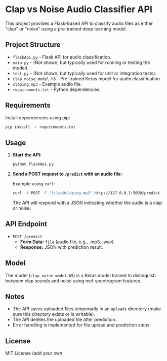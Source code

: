# Clap vs Noise Audio Classifier API

This project provides a Flask-based API to classify audio files as either "clap" or "noise" using a pre-trained deep learning model.

## Project Structure

- `flaskApi.py` - Flask API for audio classification.
- `main.py` - (Not shown, but typically used for running or testing the model).
- `test.py` - (Not shown, but typically used for unit or integration tests).
- `clap_noise_model.h5` - Pre-trained Keras model for audio classification.
- `claping.mp3` - Example audio file.
- `requirements.txt` - Python dependencies.


## Requirements

Install dependencies using pip:

```sh
pip install -r requirements.txt
```

## Usage

1. **Start the API:**

   ```sh
   python flaskApi.py
   ```

2. **Send a POST request to `/predict` with an audio file:**

   Example using `curl`:
   ```sh
   curl -X POST -F "file=@claping.mp3" http://127.0.0.1:5000/predict
   ```

   The API will respond with a JSON indicating whether the audio is a clap or noise.

## API Endpoint

- `POST /predict`
  - **Form Data:** `file` (audio file, e.g., .mp3, .wav)
  - **Response:** JSON with prediction result.

## Model

The model (`clap_noise_model.h5`) is a Keras model trained to distinguish between clap sounds and noise using mel-spectrogram features.

## Notes

- The API saves uploaded files temporarily in an `uploads` directory (make sure this directory exists or is writable).
- The API deletes the uploaded file after prediction.
- Error handling is implemented for file upload and prediction steps.

## License

MIT License (add your own
